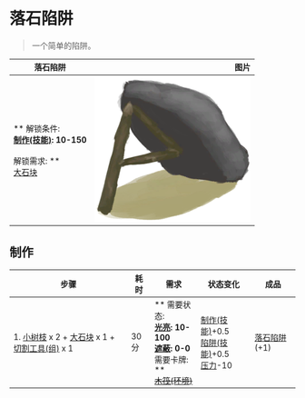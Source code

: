 # 落石陷阱  
> 一个简单的陷阱。  
  
  落石陷阱  |   图片   
 ----  |  ----:   
 ** 解锁条件: **<br>[制作(技能)](Skill_Crafting.md): 10-150<br><br>** 解锁需求: **<br>[大石块](StoneHeavy.md)  |  ![](Sprite/DeadfallTrap.png)   
  
## 制作  
步骤  |  耗时  |  需求  |  状态变化  |  成品  
----  |  ----  |  ----  |  ----  |  ----  
1. [小树枝](Sticks.md) x 2 + [大石块](StoneHeavy.md) x 1 + [切割工具(组)](GpTag_Cutter.md) x 1  |  30分  |  ** 需要状态: **<br>[光亮](Light.md): 10-100<br>[遮蔽](Sheltered.md): 0-0<br>** 需要卡牌: **<br>~~[木筏(环境)](Env_Raft.md)~~  |  [制作(技能)](Skill_Crafting.md)+0.5<br>[陷阱(技能)](Skill_Trapping.md)+0.5<br>[压力](Stress.md)-10  |  [落石陷阱](DeadfallTrap.md)(+1)  
